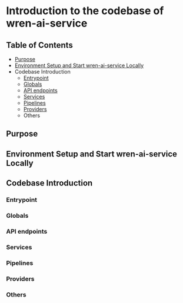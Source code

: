 # Introduction to the codebase of wren-ai-service

## Table of Contents

- [Purpose]()
- [Environment Setup and Start wren-ai-service Locally]()
- Codebase Introduction
    - [Entrypoint]()
    - [Globals]()
    - [API endpoints]()
    - [Services]()
    - [Pipelines]()
    - [Providers]()
    - Others

## Purpose

## Environment Setup and Start wren-ai-service Locally

## Codebase Introduction

### Entrypoint

### Globals

### API endpoints

### Services

### Pipelines

### Providers

### Others

